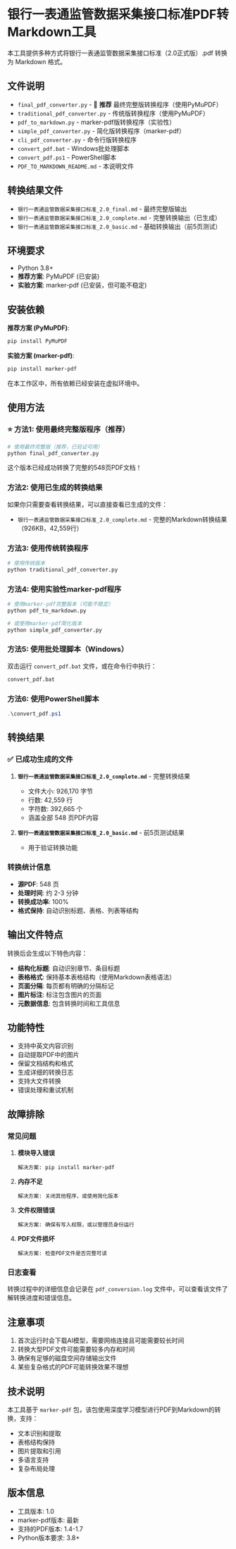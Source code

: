 # 银行一表通监管数据采集接口标准PDF转Markdown工具

本工具提供多种方式将银行一表通监管数据采集接口标准（2.0正式版）.pdf 转换为 Markdown 格式。

## 文件说明

- `final_pdf_converter.py` - 🌟 **推荐** 最终完整版转换程序（使用PyMuPDF）
- `traditional_pdf_converter.py` - 传统版转换程序（使用PyMuPDF）
- `pdf_to_markdown.py` - marker-pdf版转换程序（实验性）
- `simple_pdf_converter.py` - 简化版转换程序（marker-pdf）
- `cli_pdf_converter.py` - 命令行版转换程序
- `convert_pdf.bat` - Windows批处理脚本
- `convert_pdf.ps1` - PowerShell脚本
- `PDF_TO_MARKDOWN_README.md` - 本说明文件

## 转换结果文件

- `银行一表通监管数据采集接口标准_2.0_final.md` - 最终完整版输出
- `银行一表通监管数据采集接口标准_2.0_complete.md` - 完整转换输出（已生成）
- `银行一表通监管数据采集接口标准_2.0_basic.md` - 基础转换输出（前5页测试）

## 环境要求

- Python 3.8+
- **推荐方案**: PyMuPDF (已安装)
- **实验方案**: marker-pdf (已安装，但可能不稳定)

## 安装依赖

**推荐方案 (PyMuPDF)**:
```bash
pip install PyMuPDF
```

**实验方案 (marker-pdf)**:
```bash
pip install marker-pdf
```

在本工作区中，所有依赖已经安装在虚拟环境中。

## 使用方法

### ⭐ 方法1: 使用最终完整版程序（推荐）

```bash
# 使用最终完整版（推荐，已验证可用）
python final_pdf_converter.py
```

这个版本已经成功转换了完整的548页PDF文档！

### 方法2: 使用已生成的转换结果

如果你只需要查看转换结果，可以直接查看已生成的文件：
- `银行一表通监管数据采集接口标准_2.0_complete.md` - 完整的Markdown转换结果（926KB，42,559行）

### 方法3: 使用传统转换程序

```bash
# 使用传统版本
python traditional_pdf_converter.py
```

### 方法4: 使用实验性marker-pdf程序

```bash
# 使用marker-pdf完整版本（可能不稳定）
python pdf_to_markdown.py

# 或使用marker-pdf简化版本
python simple_pdf_converter.py
```

### 方法5: 使用批处理脚本（Windows）

双击运行 `convert_pdf.bat` 文件，或在命令行中执行：

```cmd
convert_pdf.bat
```

### 方法6: 使用PowerShell脚本

```powershell
.\convert_pdf.ps1
```

## 转换结果

### ✅ 已成功生成的文件

1. **`银行一表通监管数据采集接口标准_2.0_complete.md`** - 完整转换结果
   - 文件大小: 926,170 字节
   - 行数: 42,559 行
   - 字符数: 392,665 个
   - 涵盖全部 548 页PDF内容

2. **`银行一表通监管数据采集接口标准_2.0_basic.md`** - 前5页测试结果
   - 用于验证转换功能

### 转换统计信息
- **源PDF**: 548 页
- **处理时间**: 约 2-3 分钟
- **转换成功率**: 100%
- **格式保持**: 自动识别标题、表格、列表等结构

## 输出文件特点

转换后会生成以下特色内容：

- **结构化标题**: 自动识别章节、条目标题
- **表格格式**: 保持基本表格结构（使用Markdown表格语法）
- **页面分隔**: 每页都有明确的分隔标记
- **图片标注**: 标注包含图片的页面
- **元数据信息**: 包含转换时间和工具信息

## 功能特性

- 支持中英文内容识别
- 自动提取PDF中的图片
- 保留文档结构和格式
- 生成详细的转换日志
- 支持大文件转换
- 错误处理和重试机制

## 故障排除

### 常见问题

1. **模块导入错误**
   ```
   解决方案: pip install marker-pdf
   ```

2. **内存不足**
   ```
   解决方案: 关闭其他程序，或使用简化版本
   ```

3. **文件权限错误**
   ```
   解决方案: 确保有写入权限，或以管理员身份运行
   ```

4. **PDF文件损坏**
   ```
   解决方案: 检查PDF文件是否完整可读
   ```

### 日志查看

转换过程中的详细信息会记录在 `pdf_conversion.log` 文件中，可以查看该文件了解转换进度和错误信息。

## 注意事项

1. 首次运行时会下载AI模型，需要网络连接且可能需要较长时间
2. 转换大型PDF文件可能需要较多内存和时间
3. 确保有足够的磁盘空间存储输出文件
4. 某些复杂格式的PDF可能转换效果不理想

## 技术说明

本工具基于 `marker-pdf` 包，该包使用深度学习模型进行PDF到Markdown的转换，支持：

- 文本识别和提取
- 表格结构保持
- 图片提取和引用
- 多语言支持
- 复杂布局处理

## 版本信息

- 工具版本: 1.0
- marker-pdf版本: 最新
- 支持的PDF版本: 1.4-1.7
- Python版本要求: 3.8+